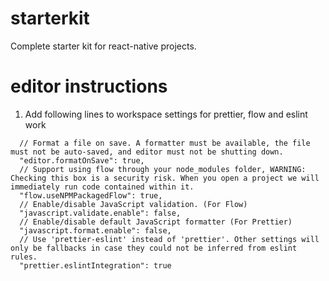 # starterkit
Complete starter kit for react-native projects.

# editor instructions
1. Add following lines to workspace settings for prettier, flow and eslint work
```
  // Format a file on save. A formatter must be available, the file must not be auto-saved, and editor must not be shutting down.
  "editor.formatOnSave": true,
  // Support using flow through your node_modules folder, WARNING: Checking this box is a security risk. When you open a project we will   immediately run code contained within it.
  "flow.useNPMPackagedFlow": true,
  // Enable/disable JavaScript validation. (For Flow)
  "javascript.validate.enable": false,
  // Enable/disable default JavaScript formatter (For Prettier)
  "javascript.format.enable": false,
  // Use 'prettier-eslint' instead of 'prettier'. Other settings will only be fallbacks in case they could not be inferred from eslint rules.
  "prettier.eslintIntegration": true
```
